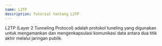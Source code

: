 ```yaml
---
name: L2TP
description: Tutorial tentang L2TP
---
```



L2TP (Layer 2 Tunneling Protocol) adalah protokol tuneling yang digunakan untuk mengamankan dan mengenkapsulasi komunikasi data antara dua titik akhir melalui jaringan publik.